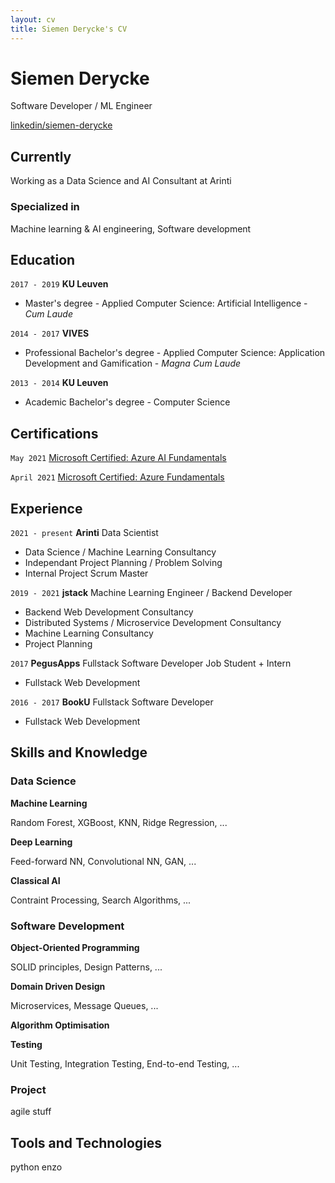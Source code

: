 ```yaml
---
layout: cv
title: Siemen Derycke's CV
---
```


# Siemen Derycke

Software Developer / ML Engineer

<div id="webaddress">
<a href="https://www.linkedin.com/in/siemen-derycke/">linkedin/siemen-derycke</a>
</div>

## Currently

Working as a Data Science and AI Consultant at Arinti

### Specialized in

Machine learning & AI engineering, Software development

## Education

`2017 - 2019`
**KU Leuven**

- Master's degree - Applied Computer Science: Artificial Intelligence - _Cum Laude_

`2014 - 2017`
**VIVES**

- Professional Bachelor's degree - Applied Computer Science: Application Development and Gamification - _Magna Cum Laude_

`2013 - 2014`
**KU Leuven**

- Academic Bachelor's degree - Computer Science

## Certifications

`May 2021`
[Microsoft Certified: Azure AI Fundamentals](https://www.credly.com/badges/74e6464a-f88b-49eb-a1a6-dd607de1387b)

`April 2021`
[Microsoft Certified: Azure Fundamentals](https://www.credly.com/badges/828e60c1-4d97-425e-b8d3-100a515d53d3)

## Experience

`2021 - present`
**Arinti** Data Scientist

- Data Science / Machine Learning Consultancy
- Independant Project Planning / Problem Solving
- Internal Project Scrum Master

`2019 - 2021`
**jstack** Machine Learning Engineer / Backend Developer

- Backend Web Development Consultancy
- Distributed Systems / Microservice Development Consultancy
- Machine Learning Consultancy
- Project Planning

`2017`
**PegusApps** Fullstack Software Developer Job Student + Intern

- Fullstack Web Development

`2016 - 2017`
**BookU** Fullstack Software Developer

- Fullstack Web Development

## Skills and Knowledge

### Data Science

**Machine Learning**

Random Forest, XGBoost, KNN, Ridge Regression, ...

**Deep Learning**

Feed-forward NN, Convolutional NN, GAN, ...

**Classical AI**

Contraint Processing, Search Algorithms, ...

### Software Development

**Object-Oriented Programming**

SOLID principles, Design Patterns, ...

**Domain Driven Design**

Microservices, Message Queues, ...

**Algorithm Optimisation**

**Testing**

Unit Testing, Integration Testing, End-to-end Testing, ...

### Project

agile stuff

## Tools and Technologies

python enzo

<!--
            |         | Python     | Pandas      |

| | | | | Scikit |
| | | | | Tensorflow |
| | | | | Keras |
| | Deep Learning | | | NLTK |
| | | | | Pyspark |
| | | | | |
| | Classical AI | | | |
| Software Development | Object-Oriented Programming | | Java | Java EE |
| | | | | Spring |
| | Functional Programming | | | Thymeleaf |
| | | | Python | Flask |
| | | | | |
| | Algorithm Optimisation | | Javascript | Typescript |
| | | | | NestJS |
| | | | | NextJS |
| | | | C# | ASP.NET MVC |
| | | | | Razor |
| | | | Prolog | |
| | | | Haskell | | -->
